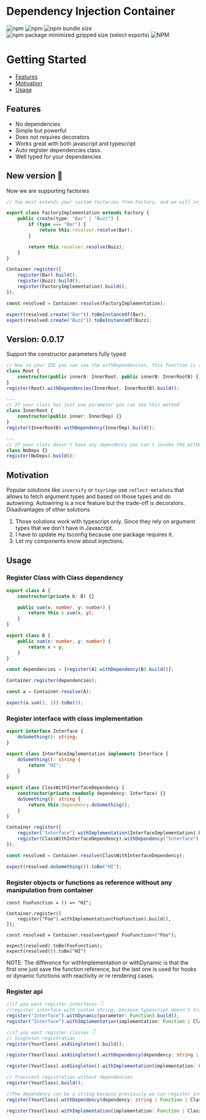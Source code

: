# Dependency Injection Container

<img alt="npm" src="https://img.shields.io/npm/v/ts-injecty">
<img alt="npm" src="https://img.shields.io/npm/dt/ts-injecty">
<img alt="npm bundle size" src="https://img.shields.io/bundlephobia/min/ts-injecty">
<img alt="npm package minimized gzipped size (select exports)" src="https://img.shields.io/bundlejs/size/ts-injecty">
<img alt="NPM" src="https://img.shields.io/npm/l/ts-injecty">

# Getting Started

-   [Features](#features)
-   [Motivation](#motivation)
-   [Usage](#usage)

## Features

-   No dependencies
-   Simple but powerful
-   Does not requires decorators
-   Works great with both javascript and typescript
-   Auto register dependencies class.
-   Well typed for your dependencies

## New version 🚀

Now we are supporting factories

```typescript
// You must extends your custom factories from Factory, and we will inject automatically the resolver in your factory.

export class FactoryImplementation extends Factory {
    public create(type: "Bar" | "Buzz") {
        if (type === "Bar") {
            return this.resolver.resolve(Bar);
        }

        return this.resolver.resolve(Buzz);
    }
}

Container.register([
    register(Bar).build(),
    register(Buzz).build(),
    register(FactoryImplementation).build(),
]);

const resolved = Container.resolve(FactoryImplementation);

expect(resolved.create("Bar")).toBeInstanceOf(Bar);
expect(resolved.create("Buzz")).toBeInstanceOf(Buzz);
```

## Version: 0.0.17

Support the constructor parameters fully typed

```typescript
// Now in your IDE you can see the withDependencies, this function is automatically generated only when your class has more than one argument.
class Root {
    constructor(public innerA: InnerRoot, public innerB: InnerRootB) {}
}
register(Root).withDependencies(InnerRoot, InnerRootB).build();

---
// If your class has just one parameter you can see this method
class InnerRoot {
    constructor(public inner: InnerDep) {}
}
register(InnerRootB).withDependency(InnerDep).build();

---
// If your class doesn't have any dependency you can't invoke the withDependency.
class NoDeps {}
register(NoDeps).build();
```

## Motivation

Popular solutions like `inversify` or `tsyringe` use `reflect-metadata` that allows to fetch argument types and based on
those types and do autowiring. Autowiring is a nice feature but the trade-off is decorators.
Disadvantages of other solutions

1.  Those solutions work with typescript only. Since they rely on argument types that we don't have in Javascript.
2.  I have to update my tsconfig because one package requires it.
3.  Let my components know about injections.

## Usage

### Register Class with Class dependency

```typescript
export class A {
    constructor(private b: B) {}

    public sum(x: number, y: number) {
        return this.b.sum(x, y);
    }
}

export class B {
    public sum(x: number, y: number) {
        return x + y;
    }
}

const dependencies = [register(A).withDependency(B).build()];

Container.register(dependencies);

const a = Container.resolve(A);

expect(a.sum(1, 2)).toBe(3);
```

### Register interface with class implementation

```typescript
export interface Interface {
    doSomething(): string;
}

export class InterfaceImplementation implements Interface {
    doSomething(): string {
        return "HI";
    }
}

export class ClassWithInterfaceDependency {
    constructor(private readonly dependency: Interface) {}
    doSomething(): string {
        return this.dependency.doSomething();
    }
}

Container.register([
    register("Interface").withImplementation(InterfaceImplementation).build(),
    register(ClassWithInterfaceDependency).withDependency("Interface").build(),
]);

const resolved = Container.resolve(ClassWithInterfaceDependency);

expect(resolved.doSomething()).toBe("HI");
```

### Register objects or functions as reference without any manipulation from container

    const FooFunction = () => "HI";

    Container.register([
        register("Foo").withImplementation(FooFunction).build(),
    ]);

    const resolved = Container.resolve<typeof FooFunction>("Foo");

    expect(resolved).toBe(FooFunction);
    expect(resolved()).toBe("HI")

NOTE: The difference for withImplementation or withDynamic is that the first one just save the function reference, but the last one is used for hooks or dynamic functions with reactivity or re rendering cases.

### Register api

```typescript
//if you want register interfaces 👇
//register interface with custom string, because typescript doesn't transpile interfaces.
register("Interface").withDynamic(parameter: Function).build();
register("Interface").withImplementation(implementation: Function | Class | object).build();

//if you want register classes 👇
// Singleton registration
register(YourClass).asASingleton().build();

register(YourClass).asASingleton().withDependency(dependency: string | Function | Class).build();

register(YourClass).asASingleton().withImplementation(implementation: Function | Class | object).build();

// Transient registration without dependencies
register(YourClass).build();

//The dependency can be a string because previously we can register interfaces.
register(YourClass).withDependency(dependency: string | Function | Class).build();

register(YourClass).withImplementation(implementation: Function | Class | object).build();
```
